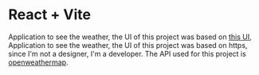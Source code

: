 # React + Vite

Application to see the weather, the UI of this project was based on [this UI](https://app.uizard.io/templates/Ewg08vdL3KCPwevXrX3B/fullscreen), Application to see the weather, the UI of this project was based on https, since I'm not a designer, I'm a developer. The API used for this project is [openweathermap](https://openweathermap.org/api).

<!--

- [api data per hour](https://docs.tomorrow.io/reference/weather-recent-history)
-->
